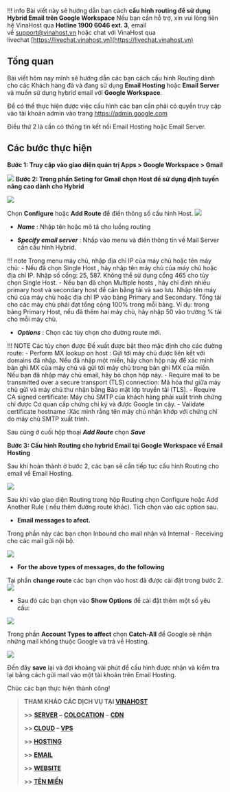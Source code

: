 
!!! info 
	Bài viết này sẽ hướng dẫn bạn cách ****cấu hình routing để sử dụng Hybrid Email trên Google Workspace****
	Nếu bạn cần hỗ trợ, xin vui lòng liên hệ VinaHost qua **Hotline 1900 6046 ext. 3**, email về [support@vinahost.vn](mailto:support@vinahost.vn) hoặc chat với VinaHost qua livechat [https://livechat.vinahost.vn](https://livechat.vinahost.vn)


## Tổng quan

Bài viết hôm nay mĩnh sẽ hướng dẫn các bạn cách cấu hình Routing dành cho các Khách hàng đã và đang sử dụng **Email Hosting** hoặc **Email Server** và muốn sử dụng hybrid email với **Google Workspace**.

Để có thể thực hiện được việc cấu hình các bạn cần phải có quyền truy cập vào tài khoản admin vào trang https://admin.google.com

Điều thứ 2 là cần có thông tin kết nối Email Hosting hoặc Email Server.

## Các bước thực hiện

**Bước 1: Truy cập vào giao diện quản trị  Apps > Google Workspace  > Gmail**

![](images/hybrid-b1.png)
**Bước 2: Trong phần Seting for Gmail chọn Host để sử dụng định tuyến nâng cao dành cho Hybrid**

![](images/hybrid-b2.png)

Chọn **Configure** hoặc **Add Route** để điền thông số cấu hình Host.
![](images/hybrid-b2-1.png)

- ***Name***  : Nhập tên hoặc mô tả cho luồng routing

- ***Specify email server*** : Nhấp vào menu và điền thông tin về Mail Server cần cấu hình Hybrid.


!!! note
    Trong menu  máy chủ, nhập địa chỉ IP của máy chủ hoặc tên máy chủ:
    - Nếu đã chọn Single Host , hãy nhập tên máy chủ của máy chủ hoặc địa chỉ IP. Nhập số cổng: 25, 587. Không thể sử dụng cổng 465 cho tùy chọn Single Host.
	- Nếu bạn đã chọn  Multiple hosts , hãy chỉ định nhiều primary host và secondary host để cân bằng tải và sao lưu. Nhập tên máy chủ của máy chủ hoặc địa chỉ IP vào bảng Primary and Secondary.
Tổng tải cho các máy chủ phải đạt tổng cộng 100% trong mỗi bảng. 
Ví dụ: trong bảng Primary Host, nếu đã thêm hai máy chủ, hãy nhập 50  vào trường % tải cho mỗi máy chủ.

- ***Options*** : Chọn các tùy chọn cho đường route mới.

!!! NOTE
    Các tùy chọn được Đề xuất được bật theo mặc định cho các đường route:
    - Perform MX lookup on host : Gửi tới máy chủ được liên kết với domains đã nhập. Nếu đã nhập một miền, hãy chọn hộp này để xác minh bản ghi MX của máy chủ và gửi tới máy chủ trong bản ghi MX của miền. Nếu bạn đã nhập máy chủ email, hãy bỏ chọn hộp này.
    - Require mail to be transmitted over a secure transport (TLS) connection: Mã hóa thư giữa máy chủ gửi và máy chủ thư nhận bằng Bảo mật lớp truyền tải (TLS).
    - Require CA signed certificate: Máy chủ SMTP của khách hàng phải xuất trình chứng chỉ được Cơ quan cấp chứng chỉ ký và được Google tin cậy.
    - Validate certificate hostname :Xác minh rằng tên máy chủ nhận khớp với chứng chỉ do máy chủ SMTP xuất trình.

Sau cùng ở cuối hộp thoại ***Add Route*** chọn ***Save***


**Bước 3: Cấu hình Routing cho hybrid Email tại Google Workspace về Email Hosting**

Sau khi hoàn thành ở bước 2, các bạn sẽ cần tiếp tục cấu hình Routing cho email về Email Hosting.

![](images/hybrid-b3.png)

Sau khi vào giao diện Routing trong hộp Routing chọn Configure hoặc Add 
Another Rule ( nếu thêm đường route khác).
Tích chọn vào các option sau.
- **Email messages to afect.**

Trong phần này các bạn chọn Inbound cho mail nhận và Internal - Receiving cho các mail gửi nội bộ.

![](images/hybrid-b3-1.png)
- **For the above types of messages, do the following**

Tại phần **change route** các bạn chọn vào host đã được cài đặt trong bước 2.
![](images/hybrid-b3-2.png)

- Sau đó các bạn chọn vào **Show Options** để cài đặt thêm một số yêu cầu:

![](images/hybrid-b3-3.png)

Trong phần **Account Types to affect** chọn **Catch-All** để Google sẽ nhận những mail không thuộc Google và trả về Hosting.

![](images/hybrid-b3-4.png)

Đến đây **save** lại và đợi khoảng vài phút để cấu hình được nhận và kiểm tra lại bằng cách gửi mail vào một tài khoản trên Email Hosting.

Chúc các bạn thực hiện thành công!

> **THAM KHẢO CÁC DỊCH VỤ TẠI [VINAHOST](https://vinahost.vn/)**
> 
> **\>>** [**SERVER**](https://vinahost.vn/thue-may-chu-rieng/) **–** [**COLOCATION**](https://vinahost.vn/colocation.html) – [**CDN**](https://vinahost.vn/dich-vu-cdn-chuyen-nghiep)
> 
> **\>> [CLOUD](https://vinahost.vn/cloud-server-gia-re/) – [VPS](https://vinahost.vn/vps-ssd-chuyen-nghiep/)**
> 
> **\>> [HOSTING](https://vinahost.vn/wordpress-hosting)**
> 
> **\>> [EMAIL](https://vinahost.vn/email-hosting)**
> 
> **\>> [WEBSITE](http://vinawebsite.vn/)**
> 
> **\>> [TÊN MIỀN](https://vinahost.vn/ten-mien-gia-re/)**

